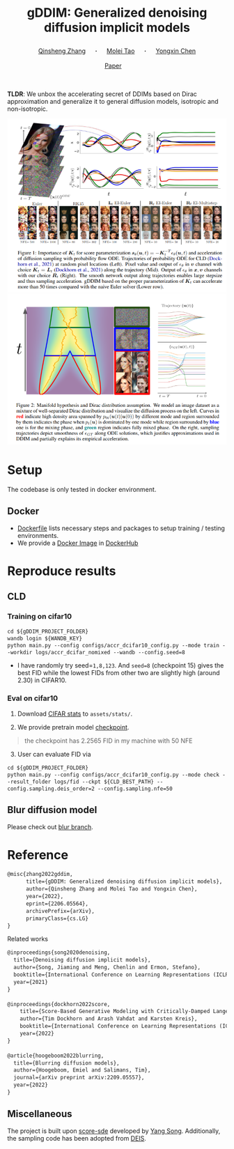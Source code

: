 
# <p align="center">gDDIM: Generalized denoising diffusion implicit models</p>

<div align="center">
  <a href="https://qsh-zh.github.io/" target="_blank">Qinsheng&nbsp;Zhang</a> &emsp; <b>&middot;</b> &emsp;
  <a href="https://mtao8.math.gatech.edu/" target="_blank">Molei&nbsp;Tao</a> &emsp; <b>&middot;</b> &emsp;
  <a href="https://yongxin.ae.gatech.edu/" target="_blank">Yongxin&nbsp;Chen</a>
  <br> <br>
  <a href="https://arxiv.org/abs/2206.05564" target="_blank">Paper</a> &emsp;
</div>
<br><br>

**TLDR**: We unbox the accelerating secret of DDIMs based on Dirac approximation and generalize it to general diffusion models, isotropic and non-isotropic. 

<!-- When applied to the critically-damped Langevin diffusion model, it achieves an FID score of 2.26 on CIFAR10 with 50 steps. -->

![gDDIM](assets/fig1.png) 
![dirac](assets/fig2.png)

# Setup

The codebase is only tested in docker environment.

## Docker

* [Dockerfile](Dockfile) lists necessary steps and packages to setup training / testing environments.
* We provide a [Docker Image](https://hub.docker.com/repository/docker/qinsheng/gddim/general) in [DockerHub](https://hub.docker.com/)

# Reproduce results

## CLD

### Training on cifar10

```shell
cd ${gDDIM_PROJECT_FOLDER}
wandb login ${WANDB_KEY}
python main.py --config configs/accr_dcifar10_config.py --mode train --workdir logs/accr_dcifar_nomixed --wandb --config.seed=8
```

* I have randomly try seed=`1,8,123`. And `seed=8` (checkpoint 15) gives the best FID while the lowest FIDs from other two are slightly high (around 2.30) in CIFAR10.

### Eval on cifar10

1. Download [CIFAR stats](https://drive.google.com/file/d/1gw8sTGUUf4aZG4sNmwMj9rjmTfNv4eed/view?usp=sharing) to `assets/stats/`.

2. We provide pretrain model [checkpoint](https://drive.google.com/file/d/1Wi9xOVJS03KDzD3eFpC1whHrzxf7P1cy/view?usp=sharing).
> the checkpoint has 2.2565 FID in my machine with 50 NFE
3. User can evaluate FID via
```shell
cd ${gDDIM_PROJECT_FOLDER}
python main.py --config configs/accr_dcifar10_config.py --mode check --result_folder logs/fid --ckpt ${CLD_BEST_PATH} --config.sampling.deis_order=2 --config.sampling.nfe=50
```

## Blur diffusion model

Please check out [blur branch](https://github.com/qsh-zh/gDDIM/tree/clean).

# Reference

```tex
@misc{zhang2022gddim,
      title={gDDIM: Generalized denoising diffusion implicit models}, 
      author={Qinsheng Zhang and Molei Tao and Yongxin Chen},
      year={2022},
      eprint={2206.05564},
      archivePrefix={arXiv},
      primaryClass={cs.LG}
}
```

Related works

```tex
@inproceedings{song2020denoising,
  title={Denoising diffusion implicit models},
  author={Song, Jiaming and Meng, Chenlin and Ermon, Stefano},
  booktitle={International Conference on Learning Representations (ICLR)},
  year={2021}
}

@inproceedings{dockhorn2022score,
    title={Score-Based Generative Modeling with Critically-Damped Langevin Diffusion},
    author={Tim Dockhorn and Arash Vahdat and Karsten Kreis},
    booktitle={International Conference on Learning Representations (ICLR)},
    year={2022}
}

@article{hoogeboom2022blurring,
  title={Blurring diffusion models},
  author={Hoogeboom, Emiel and Salimans, Tim},
  journal={arXiv preprint arXiv:2209.05557},
  year={2022}
}
```


## Miscellaneous

The project is built upon [score-sde](https://github.com/yang-song/score_sde) developed by [Yang Song](https://yang-song.net/). Additionally, the sampling code has been adopted from [DEIS](https://github.com/qsh-zh/deis).